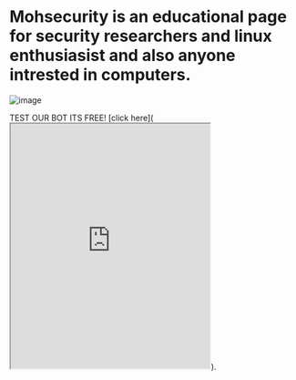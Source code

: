 # Mohsecurity is an educational page for security researchers and linux enthusiasist and also anyone intrested in computers.



![image](https://user-images.githubusercontent.com/57531506/151699334-f75e6163-0766-461f-b8b5-3950be5e9cec.png)




TEST OUR BOT ITS FREE! [click here](<iframe height="430" width="350" src="https://bot.dialogflow.com/3aca0d75-c8c9-40f2-ac73-6344e2ebf555"></iframe>).











